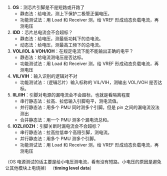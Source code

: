 1. **OS**：测芯片引脚是不是短路或开路了
     - 静态法：给电流，测上下保护二极管正偏电压。
     - 功能测试法：用 Load 和 Receiver 测，给 VREF 形成动态负载电流，再测电压
2. **IDD**：芯片总电流会不会超标？
     - 静态法：给电压，测最低功耗下的总电流。
     - 动态法：给电压，测最高工频下的总电流。
3. **VOL/IOL & VOH/IOH**：在规定电流下能不能输出正确的电平？
     - 静态法：给电流测电压是否达标。
     - 功能测试法：用 Load 和 Receiver 测，给 VREF 形成动态负载电流，再测电压
4. **VIL/VIH**：输入识别的逻辑对不对
     - 功能测试法：（逻辑芯片）输入标称的 VIL/VIH，测输出 VOL/VOH 是否达标。
5. **IIL/IIH**：引脚对电源的漏电流会不会超标，也就是看隔离程度
     - 串行静态法：拉高、拉低输入引脚电平，测电流值。
     - 并行静态法：用多个 PMU 同时测多个引脚。但是 pin 之间的漏电流没法测出
     - 合并静态法：用一个 PMU 测多个漏电流总和。
6. **IOZL/IOZH**：引脚关断时漏电流会不会超标？
     - 串行静态法：拉高拉低单个高阻引脚，测电流。
     - 并行静态法：用多个 PMU 测多个引脚。
     - 功能测试法：用 Load 和 Receiver 测，给 VREF 形成动态负载电流，再测电压

（OS 电源测试的话主要是给小电压测电流，看有没有短路。小电压的原因是避免让其他模块上电烧掉）
（**timing level data**）
